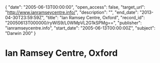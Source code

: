 {
  "date": "2005-06-13T00:00:00", 
  "open_access": false, 
  "target_url": "http://www.ianramseycentre.info/", 
  "description": "", 
  "end_date": "2013-04-30T23:59:59Z", 
  "title": "Ian Ramsey Centre, Oxford", 
  "record_id": "20050613T000000/ryWIS9/L0WMpVL2G1kSPMg==", 
  "publisher": "ianramseycentre.info", 
  "start_date": "2005-06-13T00:00:00Z", 
  "subject": "Darwin 200"
}

# Ian Ramsey Centre, Oxford

